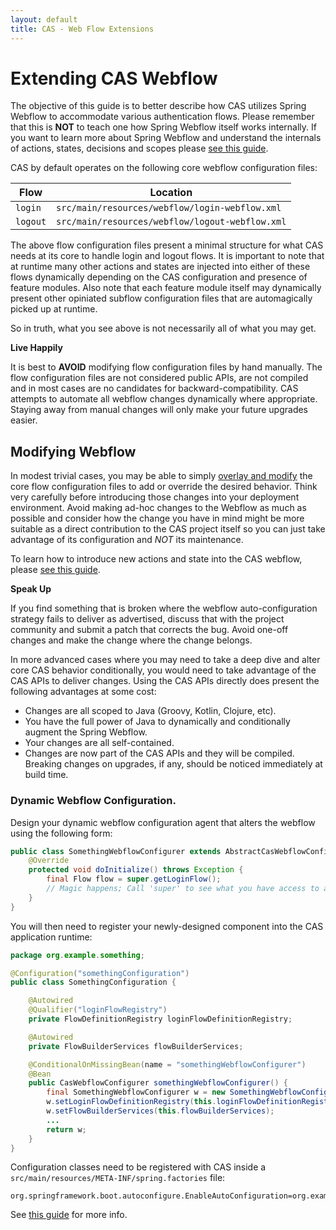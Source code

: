 ```yaml
---
layout: default
title: CAS - Web Flow Extensions
---
```


# Extending CAS Webflow

The objective of this guide is to better describe how CAS utilizes Spring Webflow to accommodate various authentication flows. Please remember that this is **NOT** to teach one how Spring Webflow itself works internally. If you want to learn more about Spring Webflow and understand the internals of actions, states, decisions and scopes please [see this guide](http://projects.spring.io/spring-webflow/).

CAS by default operates on the following core webflow configuration files:

| Flow                | Location
|---------------------|-----------------------------------------------
| `login`             | `src/main/resources/webflow/login-webflow.xml`
| `logout`            | `src/main/resources/webflow/logout-webflow.xml`

The above flow configuration files present a minimal structure for what CAS needs at its core to handle login and logout flows. It is important to note that at runtime many other actions and states are injected into either of these flows dynamically depending on the CAS configuration and presence of feature modules. Also note that each feature module itself may dynamically present other opiniated subflow configuration files that are automagically picked up at runtime.

So in truth, what you see above is not necessarily all of what you may get.

<div class="alert alert-warning"><strong>Live Happily</strong><p>It is best to <strong>AVOID</strong> modifying flow configuration files by hand manually. The flow configuration files are not considered public APIs, are not compiled and in most cases are no candidates for backward-compatibility. CAS attempts to automate all webflow changes dynamically where appropriate. Staying away from manual changes will only make your future upgrades easier.</p></div>

## Modifying Webflow

In modest trivial cases, you may be able to simply [overlay and modify](Maven-Overlay-Installation.html) the core flow configuration files to add or override the desired behavior. Think very carefully before introducing those changes into your deployment environment. Avoid making ad-hoc changes to the Webflow as much as possible and consider how the change you have in mind might be more suitable as a direct contribution to the CAS project itself so you can just take advantage of its configuration and *NOT* its maintenance.

To learn how to introduce new actions and state into the CAS webflow, please [see this guide](http://projects.spring.io/spring-webflow/).

<div class="alert alert-info"><strong>Speak Up</strong><p>If you find something that is broken where the webflow auto-configuration strategy fails to deliver as advertised, discuss that with the project community and submit a patch that corrects the bug. Avoid one-off changes and make the change where the change belongs.</p></div>

In more advanced cases where you may need to take a deep dive and alter core CAS behavior conditionally, you would need to take advantage of the CAS APIs to deliver changes. Using the CAS APIs directly does present the following advantages at some cost:

- Changes are all scoped to Java (Groovy, Kotlin, Clojure, etc).
- You have the full power of Java to dynamically and conditionally augment the Spring Webflow.
- Your changes are all self-contained.
- Changes are now part of the CAS APIs and they will be compiled. Breaking changes on upgrades, if any, should be noticed immediately at build time.

### Dynamic Webflow Configuration.

Design your dynamic webflow configuration agent that alters the webflow using the following form:

```java
public class SomethingWebflowConfigurer extends AbstractCasWebflowConfigurer {
    @Override
    protected void doInitialize() throws Exception {
        final Flow flow = super.getLoginFlow();
        // Magic happens; Call 'super' to see what you have access to and alter the flow.
    }
}
```

You will then need to register your newly-designed component into the CAS application runtime:

```java
package org.example.something;

@Configuration("somethingConfiguration")
public class SomethingConfiguration {

    @Autowired
    @Qualifier("loginFlowRegistry")
    private FlowDefinitionRegistry loginFlowDefinitionRegistry;

    @Autowired
    private FlowBuilderServices flowBuilderServices;

    @ConditionalOnMissingBean(name = "somethingWebflowConfigurer")
    @Bean
    public CasWebflowConfigurer somethingWebflowConfigurer() {
        final SomethingWebflowConfigurer w = new SomethingWebflowConfigurer();
        w.setLoginFlowDefinitionRegistry(this.loginFlowDefinitionRegistry);
        w.setFlowBuilderServices(this.flowBuilderServices);
        ...
        return w;
    }
}
```

Configuration classes need to be registered with CAS inside a `src/main/resources/META-INF/spring.factories` file:

```properties
org.springframework.boot.autoconfigure.EnableAutoConfiguration=org.example.something.SomethingConfiguration
```

See [this guide](https://docs.spring.io/spring-boot/docs/current/reference/html/boot-features-developing-auto-configuration.html) for more info.
